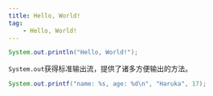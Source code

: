 ```yaml
---
title: Hello, World!
tag: 
    - Hello, World!
---
```


```java
System.out.println("Hello, World!");
```

`System.out`获得标准输出流，提供了诸多方便输出的方法。

```java
System.out.printf("name: %s, age: %d\n", "Haruka", 17);
```